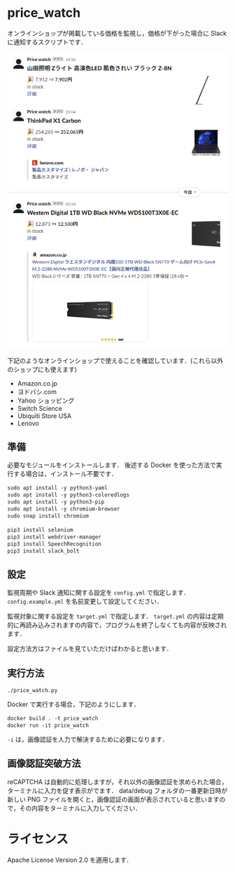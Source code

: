# price_watch

オンラインショップが掲載している価格を監視し，価格が下がった場合に Slack に通知するスクリプトです．

![Slack 投稿サンプル](./img/screenshot.png "Slack 投稿サンプル]")

下記のようなオンラインショップで使えることを確認しています．(これら以外のショップにも使えます)

-   Amazon.co.jp
-   ヨドバシ.com
-   Yahoo ショッピング
-   Switch Science
-   Ubiquiti Store USA
-   Lenovo

## 準備

必要なモジュールをインストールします．
後述する Docker を使った方法で実行する場合は，インストール不要です．

```
sudo apt install -y python3-yaml
sudo apt install -y python3-coloredlogs
sudo apt install -y python3-pip
sudo apt install -y chromium-browser
sudo snap install chromium

pip3 install selenium
pip3 install webdriver-manager
pip3 install SpeechRecognition
pip3 install slack_bolt
```

## 設定

監視周期や Slack 通知に関する設定を `config.yml` で指定します．
`config.example.yml` を名前変更して設定してください．

監視対象に関する設定を `target.yml` で指定します．
`target.yml` の内容は定期的に再読み込みされますの内容で，プログラムを終了しなくても内容が反映されます．

設定方法方はファイルを見ていただけばわかると思います．

## 実行方法

```
./price_watch.py
```

Docker で実行する場合，下記のようにします．

```bash:bash
docker build . -t price_watch
docker run -it price_watch
```

`-i` は，画像認証を人力で解決するために必要になります．

## 画像認証突破方法

reCAPTCHA は自動的に処理しますが，それ以外の画像認証を求められた場合，ターミナルに入力を促す表示がでます．
data/debug フォルダの一番更新日時が新しい PNG ファイルを開くと，画像認証の画面が表示されていると思いますので，その内容をターミナルに入力してください．

# ライセンス

Apache License Version 2.0 を適用します．

